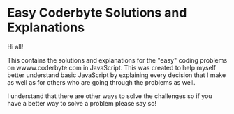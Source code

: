 # Easy Coderbyte Solutions and Explanations
Hi all!

This contains the solutions and explanations for the "easy" coding problems on wwww.coderbyte.com in JavaScript. This was created to help myself better understand basic JavaScript by explaining every decision that I make as well as for others who are going through the problems as well.

I understand that there are other ways to solve the challenges so if you have a better way to solve a problem please say so!
